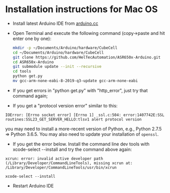Installation instructions for Mac OS
=====================================

- Install latest Arduino IDE from [arduino.cc](https://www.arduino.cc/en/Main/Software)
- Open Terminal and execute the following command (copy->paste and hit enter one by one):

  ```bash
  mkdir -p ~/Documents/Arduino/hardware/CubeCell
  cd ~/Documents/Arduino/hardware/CubeCell
  git clone https://github.com/HelTecAutomation/ASR650x-Arduino.git
  cd ASR650x-Arduino
  git submodule update --init --recursive
  cd tools
  python get.py
  mv gcc-arm-none-eabi-8-2019-q3-update gcc-arm-none-eabi
  ```
- If you get errors in "python get.py" with "http_error", just try that command again;

- If you get a "protocol version error" similar to this:

```
IOError: [Errno socket error] [Errno 1] _ssl.c:504: error:1407742E:SSL routines:SSL23_GET_SERVER_HELLO:tlsv1 alert protocol version
```
you may need to install a more-recent version of Python, e.g., Python 2.7.5 => Python 3.6.5. You may also need to update your installation of `openssl`.

- If you get the error below. Install the command line dev tools with xcode-select --install and try the command above again:
  

```xcrun: error: invalid active developer path (/Library/Developer/CommandLineTools), missing xcrun at: /Library/Developer/CommandLineTools/usr/bin/xcrun```

```xcode-select --install```

- Restart Arduino IDE

